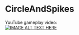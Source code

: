 # CircleAndSpikes
YouTube gameplay video:\
[![IMAGE ALT TEXT HERE](https://img.youtube.com/vi/PPSN5COthl0/0.jpg)](https://youtube.com/shorts/PPSN5COthl0?feature=share)
